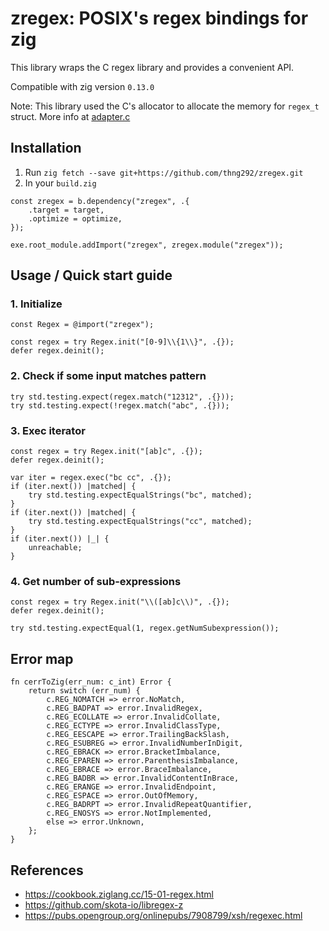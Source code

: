 # zregex: POSIX's regex bindings for zig

This library wraps the C regex library and provides a convenient API.

Compatible with zig version `0.13.0`

Note: This library used the C's allocator to allocate the memory for `regex_t` struct. More info at [adapter.c](./adapter.c)

## Installation

1. Run `zig fetch --save git+https://github.com/thng292/zregex.git`
2. In your `build.zig`

```zig
const zregex = b.dependency("zregex", .{
    .target = target,
    .optimize = optimize,
});

exe.root_module.addImport("zregex", zregex.module("zregex"));
```

## Usage / Quick start guide

### 1. Initialize

```zig
const Regex = @import("zregex");

const regex = try Regex.init("[0-9]\\{1\\}", .{});
defer regex.deinit();

```

### 2. Check if some input matches pattern

```zig
try std.testing.expect(regex.match("12312", .{}));
try std.testing.expect(!regex.match("abc", .{}));
```

### 3. Exec iterator

```zig
const regex = try Regex.init("[ab]c", .{});
defer regex.deinit();

var iter = regex.exec("bc cc", .{});
if (iter.next()) |matched| {
    try std.testing.expectEqualStrings("bc", matched);
}
if (iter.next()) |matched| {
    try std.testing.expectEqualStrings("cc", matched);
}
if (iter.next()) |_| {
    unreachable;
}
```

### 4. Get number of sub-expressions

```zig
const regex = try Regex.init("\\([ab]c\\)", .{});
defer regex.deinit();

try std.testing.expectEqual(1, regex.getNumSubexpression());
```

## Error map

```zig
fn cerrToZig(err_num: c_int) Error {
    return switch (err_num) {
        c.REG_NOMATCH => error.NoMatch,
        c.REG_BADPAT => error.InvalidRegex,
        c.REG_ECOLLATE => error.InvalidCollate,
        c.REG_ECTYPE => error.InvalidClassType,
        c.REG_EESCAPE => error.TrailingBackSlash,
        c.REG_ESUBREG => error.InvalidNumberInDigit,
        c.REG_EBRACK => error.BracketImbalance,
        c.REG_EPAREN => error.ParenthesisImbalance,
        c.REG_EBRACE => error.BraceImbalance,
        c.REG_BADBR => error.InvalidContentInBrace,
        c.REG_ERANGE => error.InvalidEndpoint,
        c.REG_ESPACE => error.OutOfMemory,
        c.REG_BADRPT => error.InvalidRepeatQuantifier,
        c.REG_ENOSYS => error.NotImplemented,
        else => error.Unknown,
    };
}
```

## References

- https://cookbook.ziglang.cc/15-01-regex.html
- https://github.com/skota-io/libregex-z
- https://pubs.opengroup.org/onlinepubs/7908799/xsh/regexec.html